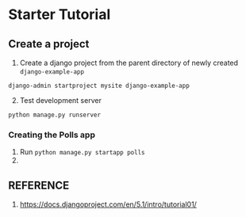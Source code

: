 # Starter Tutorial


## Create a project
1. Create a django project from the parent directory of newly created `django-example-app`
```
django-admin startproject mysite django-example-app
```
2. Test development server
```
python manage.py runserver
```

### Creating the Polls app
1. Run `python manage.py startapp polls`
2. 


## REFERENCE
1. https://docs.djangoproject.com/en/5.1/intro/tutorial01/